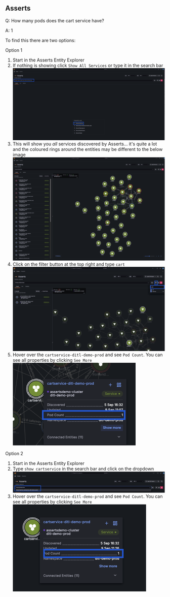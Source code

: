 ## Asserts
Q: How many pods does the cart service have?

A: 1


To find this there are two options:

Option 1
1. Start in the Asserts Entity Explorer
1. If nothing is showing click `Show All Services` or type it in the search bar
![workload](/images/breakout_2/1.3-asserts-1.png)
1. This will show you *all* services discovered by Asserts... it's quite a lot and the coloured rings around the entities may be different to the below image
![allentities](/images/breakout_2/1.3-asserts-2.png)
1. Click on the filter button at the top right and type `cart`
![allentities](/images/breakout_2/1.3-asserts-3.png)
1. Hover over the `cartservice-ditl-demo-prod` and see `Pod Count`. You can see all properties by clicking `See More`
![allentities](/images/breakout_2/1.3-asserts-4.png)

Option 2
1. Start in the Asserts Entity Explorer
1. Type `show cartservice` in the search bar and click on the dropdown
![workload](/images/breakout_2/1.3-asserts-5.png)
1. Hover over the `cartservice-ditl-demo-prod` and see `Pod Count`. You can see all properties by clicking `See More`
![allentities](/images/breakout_2/1.3-asserts-6.png)
